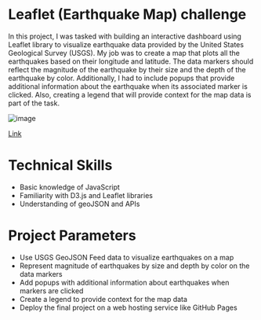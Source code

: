 # Leaflet (Earthquake Map) challenge
In this project, I was tasked with building an interactive dashboard using Leaflet library to visualize earthquake data provided by the United States Geological Survey (USGS). My job was to create a map that plots all the earthquakes based on their longitude and latitude. The data markers should reflect the magnitude of the earthquake by their size and the depth of the earthquake by color. Additionally, I had to include popups that provide additional information about the earthquake when its associated marker is clicked. Also, creating a legend that will provide context for the map data is part of the task.

![image](https://user-images.githubusercontent.com/109693942/214222564-d1eaa5c2-aa83-4d9e-9c77-eb51db58a99d.png)

[Link](randiesinclair.github.io/leaflet-challenge/)

# Technical Skills
- Basic knowledge of JavaScript
- Familiarity with D3.js and Leaflet libraries
- Understanding of geoJSON and APIs

# Project Parameters
- Use USGS GeoJSON Feed data to visualize earthquakes on a map
- Represent magnitude of earthquakes by size and depth by color on the data markers
- Add popups with additional information about earthquakes when markers are clicked
- Create a legend to provide context for the map data
- Deploy the final project on a web hosting service like GitHub Pages
